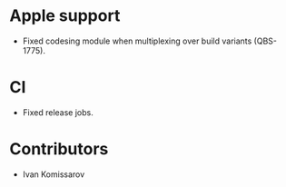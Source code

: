 # Apple support
* Fixed codesing module when multiplexing over build variants (QBS-1775).

# CI
* Fixed release jobs.

# Contributors
* Ivan Komissarov
